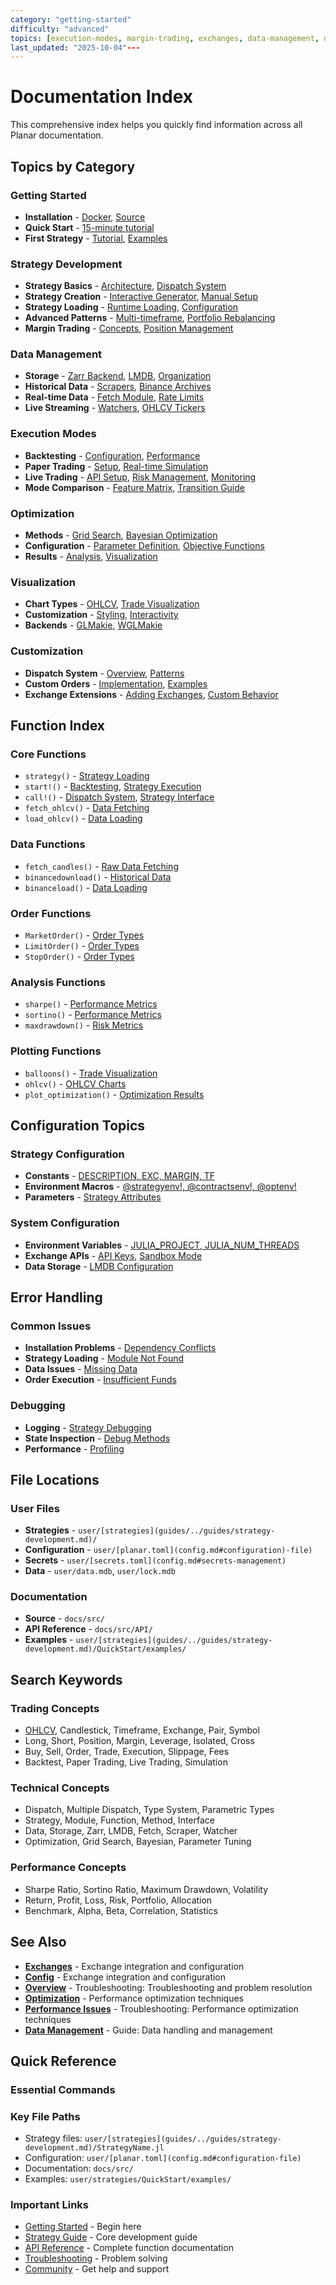 ```yaml
---
category: "getting-started"
difficulty: "advanced"
topics: [execution-modes, margin-trading, exchanges, data-management, optimization, getting-started, strategy-development, troubleshooting, visualization, configuration]
last_updated: "2025-10-04"---
---
```


# Documentation Index

This comprehensive index helps you quickly find information across all Planar documentation.

## Topics by Category

### Getting Started
- **Installation** - [Docker](getting-started/installation.md#docker-installation), [Source](getting-started/installation.md#source-installation)
- **Quick Start** - [15-minute tutorial](getting-started/quick-start.md)
- **First Strategy** - [Tutorial](getting-started/first-strategy.md), [Examples](getting-started/first-strategy.md#strategy-examples)

### Strategy Development
- **Strategy Basics** - [Architecture](strategy.md#strategy-fundamentals), [Dispatch System](strategy.md#dispatch-system)
- **Strategy Creation** - [Interactive Generator](strategy.md#interactive-strategy-generator), [Manual Setup](strategy.md#manual-setup)
- **Strategy Loading** - [Runtime Loading](strategy.md#loading-a-strategy), [Configuration](strategy.md#strategy-configuration)
- **Advanced Patterns** - [Multi-timeframe](strategy.md#multi-timeframe-strategy), [Portfolio Rebalancing](strategy.md#portfolio-rebalancing-strategy)
- **Margin Trading** - [Concepts](strategy.md#margin-trading-concepts), [Position Management](strategy.md#position-management)

### Data Management
- **Storage** - [Zarr Backend](data.md#zarr-backend), [LMDB](data.md#storage-architecture), [Organization](data.md#data-organization)
- **Historical Data** - [Scrapers](data.md#historical-data-with-scrapers), [Binance Archives](data.md#basic-scraper-usage)
- **Real-time Data** - [Fetch Module](data.md#real-time-data-with-fetch), [Rate Limits](data.md#rate-limit-management)
- **Live Streaming** - [Watchers](data.md#live-data-streaming-with-watchers), [OHLCV Tickers](data.md#ohlcv-ticker-watcher)

### Execution Modes
- **Backtesting** - [Configuration](engine/backtesting.md#backtest-configuration), [Performance](engine/backtesting.md#performance-optimization-settings)
- **Paper Trading** - [Setup](engine/paper.md), [Real-time Simulation](engine/paper.md)
- **Live Trading** - [API Setup](engine/live.md), [Risk Management](engine/live.md), [Monitoring](engine/live.md)
- **Mode Comparison** - [Feature Matrix](engine/mode-comparison.md#feature-comparison-matrix), [Transition Guide](engine/mode-comparison.md)

### Optimization
- **Methods** - [Grid Search](optimization.md#grid-search), [Bayesian Optimization](optimization.md#bayesian-optimization)
- **Configuration** - [Parameter Definition](optimization.md#parameter-definition), [Objective Functions](optimization.md#objective-functions)
- **Results** - [Analysis](optimization.md#result-analysis), [Visualization](optimization.md#optimization-visualization)

### Visualization
- **Chart Types** - [OHLCV](plotting.md#ohlcv-charts), [Trade Visualization](plotting.md#trade-visualization)
- **Customization** - [Styling](plotting.md#chart-styling), [Interactivity](plotting.md#interactive-features)
- **Backends** - [GLMakie](plotting.md#glmakie-setup), [WGLMakie](plotting.md#wglmakie-setup)

### Customization
- **Dispatch System** - [Overview](customizations/customizations.md#dispatch-system), [Patterns](customizations/customizations.md#dispatch-patterns)
- **Custom Orders** - [Implementation](customizations/orders.md), [Examples](customizations/orders.md#examples)
- **Exchange Extensions** - [Adding Exchanges](customizations/exchanges.md), [Custom Behavior](customizations/exchanges.md)

## Function Index

### Core Functions
- `strategy()` - [Strategy Loading](strategy.md#loading-a-strategy)
- `start!()` - [Backtesting](engine/backtesting.md), [Strategy Execution](strategy.md)
- `call!()` - [Dispatch System](strategy.md#dispatch-system), [Strategy Interface](strategy.md#strategy-interface-details)
- `fetch_ohlcv()` - [Data Fetching](data.md#basic-fetch-usage)
- `load_ohlcv()` - [Data Loading](strategy.md#quick-example)

### Data Functions
- `fetch_candles()` - [Raw Data Fetching](data.md#data-validation-and-quality-checks)
- `binancedownload()` - [Historical Data](data.md#basic-scraper-usage)
- `binanceload()` - [Data Loading](data.md#basic-scraper-usage)

### Order Functions
- `MarketOrder()` - [Order Types](customizations/orders.md)
- `LimitOrder()` - [Order Types](customizations/orders.md)
- `StopOrder()` - [Order Types](customizations/orders.md)

### Analysis Functions
- `sharpe()` - [Performance Metrics](API/metrics.md)
- `sortino()` - [Performance Metrics](API/metrics.md)
- `maxdrawdown()` - [Risk Metrics](API/metrics.md)

### Plotting Functions
- `balloons()` - [Trade Visualization](plotting.md)
- `ohlcv()` - [OHLCV Charts](plotting.md)
- `plot_optimization()` - [Optimization Results](optimization.md)

## Configuration Topics

### Strategy Configuration
- **Constants** - [DESCRIPTION, EXC, MARGIN, TF](strategy.md#module-constants)
- **Environment Macros** - [@strategyenv!, @contractsenv!, @optenv!](strategy.md#environment-macros)
- **Parameters** - [Strategy Attributes](strategy.md#parameter-management)

### System Configuration
- **Environment Variables** - [JULIA_PROJECT, JULIA_NUM_THREADS]([troubleshooting](troubleshooting/index.md).md#environment-check)
- **Exchange APIs** - [API Keys](engine/live.md), [Sandbox Mode](engine/live.md)
- **Data Storage** - [LMDB Configuration](data.md#storage-architecture)

## Error Handling

### Common Issues
- **Installation Problems** - [Dependency Conflicts]([troubleshooting](troubleshooting/index.md).md#dependency-conflicts)
- **Strategy Loading** - [Module Not Found]([troubleshooting](troubleshooting/index.md).md#strategy-loading-problems)
- **Data Issues** - [Missing Data](troubleshooting.md#data-access-issues)
- **Order Execution** - [Insufficient Funds](troubleshooting.md#order-execution-problems)

### Debugging
- **Logging** - [Strategy Debugging](strategy.md#logging-and-monitoring)
- **State Inspection** - [Debug Methods](strategy.md#strategy-state-inspection)
- **Performance** - [Profiling](strategy.md#performance-profiling)

## File Locations

### User Files
- **Strategies** - `user/[strategies](guides/../guides/strategy-development.md)/`
- **Configuration** - `user/[planar.toml](config.md#configuration)-file)`
- **Secrets** - `user/[secrets.toml](config.md#secrets-management)`
- **Data** - `user/data.mdb`, `user/lock.mdb`

### Documentation
- **Source** - `docs/src/`
- **API Reference** - `docs/src/API/`
- **Examples** - `user/[strategies](guides/../guides/strategy-development.md)/QuickStart/examples/`

## Search Keywords

### Trading Concepts
- [OHLCV](guides/../guides/data-management.md#ohlcv-data), Candlestick, Timeframe, Exchange, Pair, Symbol
- Long, Short, Position, Margin, Leverage, Isolated, Cross
- Buy, Sell, Order, Trade, Execution, Slippage, Fees
- Backtest, Paper Trading, Live Trading, Simulation

### Technical Concepts
- Dispatch, Multiple Dispatch, Type System, Parametric Types
- Strategy, Module, Function, Method, Interface
- Data, Storage, Zarr, LMDB, Fetch, Scraper, Watcher
- Optimization, Grid Search, Bayesian, Parameter Tuning

### Performance Concepts
- Sharpe Ratio, Sortino Ratio, Maximum Drawdown, Volatility
- Return, Profit, Loss, Risk, Portfolio, Allocation
- Benchmark, Alpha, Beta, Correlation, Statistics


## See Also

- **[Exchanges](exchanges.md)** - Exchange integration and configuration
- **[Config](config.md)** - Exchange integration and configuration
- **[Overview](troubleshooting/index.md)** - Troubleshooting: Troubleshooting and problem resolution
- **[Optimization](optimization.md)** - Performance optimization techniques
- **[Performance Issues](troubleshooting/performance-issues.md)** - Troubleshooting: Performance optimization techniques
- **[Data Management](guides/../guides/data-management.md)** - Guide: Data handling and management

## Quick Reference

### Essential Commands

### Key File Paths
- Strategy files: `user/[strategies](guides/../guides/strategy-development.md)/StrategyName.jl`
- Configuration: `user/[planar.toml](config.md#configuration-file)`
- Documentation: `docs/src/`
- Examples: `user/strategies/QuickStart/examples/`

### Important Links
- [Getting Started](getting-started/index.md) - Begin here
- [Strategy Guide](strategy.md) - Core development guide
- [API Reference](API/api.md) - Complete function documentation
- [Troubleshooting](troubleshooting.md) - Problem solving
- [Community](contacts.md) - Get help and support